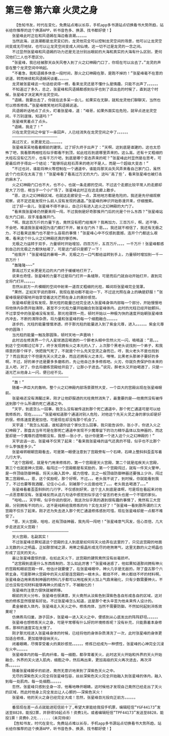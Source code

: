 # 第三卷 第六章 火灵之身
        【告知书友，时代在变化，免费站点难以长存，手机app多书源站点切换看书大势所趋，站长给你推荐的这个换源APP，听书音色多、换源、找书都好使！】
       张星峰此时正在和风语嫣在海边看浪潮。。。。。。
       当然这海，这浪潮都是龙灵变幻的，龙灵他完全可以控制龙灵空间的场景，他可以让龙灵空间变成无尽地狱，也可以让龙灵空间变成人间仙境，这一切不过是龙灵的一念之间。
       不过显然张星峰和风语嫣的功力还是无法分别出眼前的大海和真实的大海有什么区别，更何况他们二人也不愿区分。
       “张星峰，我已经被那天焱矢风卷入到了火之幻神殿门口了，你现在可以出去了。”龙灵的声音在整个龙灵空间中响起。
       “不着急，我和语嫣多休息一段时间，那火之幻神殿在那，是跑不掉的！”张星峰毫不在意的说道，转而继续和风语嫣闲谈着。。。。。。
       龙灵被张星峰这一句话给说得一楞，看来龙灵还是不懂什么是情趣，只能不出声了。。。。。。
       不知道过了多久，总之，张星峰和风语嫣都感到似乎也到了该出去的时候了，直到这个时候，张星峰才决定离开龙灵空间。
       “语嫣，我要出去了，你就在这多呆一会儿，如果实在无聊，就和龙灵他们聊聊天，当然也可以修炼修炼。”张星峰微笑地对风语嫣说道。
       风语嫣听话地点了点头，盯着张星峰，道：“峰哥，如果外面实在危险，就早点进龙灵空间，千万别逞强，知道吗？”
       张星峰笑着点了点头。
       “语嫣，我走了！”
       只在龙灵空间之中留下一串回声，人已经消失在龙灵空间之中了。。。。。。
       ————————————————————
       高过万丈，长更是无边。。。。。。。
       张星峰呆呆地看着眼前的建筑，过了好久终于出声了：“天啊，这到底是谁建的，这也太恐怖了吧，我看那两根柱石似乎都看不到顶，如此柱石到底哪里弄来的。这么高，还有十丈粗细的大柱石没有亿万斤，也有千万斤吧，到底是哪个变态弄来的呢？”张星峰此时显然是在思考，可是最后终于得出一个结论：“能够将此柱石弄来的绝对不是人，而是一个超级大变态！”
       “不过也对，谁能将神火等控制在一个通道中，谁能将那天焱矢风弄来看自己家门口，虽然这个门也实在太高了些！”张星峰看了看高过万丈的大门，这叫‘高了些’，看来张星峰也被打击的麻木了。
       火之幻神殿门口也不大，也不小，也就一条走廊的空间，不过这个走廊比较平常人的走廊却是大了万倍，相当于一个小广场了，张星峰此时正在这走廊上散步。
       “恩，这火之幻神殿区域，也就这走廊安全一点，其他地方都是危险的，我还是先仔细观察观察，说不定还能发现什么前人没有发现的通道。”张星峰的神识开始弥漫开来，仔细搜索。
       过了好一会儿，张星峰不得不承认，自己只有进入这火之幻神殿的大门了。
       “看来我张星峰仍然要来闯一闯，不过我倒是好奇那推开门后的光是个什么东西？”张星峰站在大门口前，双手准备推开门。
       “啊，我这百万斤的力量下去，竟然没有把门给推开？我再加力，三百万斤，啊，还不够，不会吧，难道我张星峰因为连门都打不开，被关在门外？恩。。。我还就不相信了，我还有无极之力，不过看来这推门也不是什么容易的事情！”张星峰心中不仅感到震撼，连开个门都这么艰难，看来这个什么火之幻神殿还真的够恐怖。
       无极之力运转于双手，力量顿时开始增加，四百万斤，五百万斤。。。。一千万斤！张星峰都感到自己的无极之力都快枯竭了，可是这门却只是颤了一下！
       “给我开！”张星峰猛的暴喝一声，无极之力一口气都给运转到手上，力量顿时增加到一千一百万斤！
       “轰隆隆~~~”
       那高过万丈长更是无边的大门终于缓缓地打开了。
       说来也奇怪，张星峰的力量不过是将门打开一条缝隙，可是而后门就自动开始打开，直到完全将门打开。。。。。。
       忽然从前方一片模糊的空间中射来一道百丈粗细的光柱，瞬间将张星峰完全笼罩。
       “果然，正如天宇说的那样，我现在是动都不能动一下，不过这光照在身上的确是舒服！”张星峰很是舒服地开始享受着这光芒照在身上的美妙感觉。
       张星峰却是没有发现，那光柱的能量已经完全进入张星峰身体内部每一个部分，开始慢慢地将他体内杂质开始清除，甚至不少光柱力量开始融合到张星峰体内，此时的光柱已经开始颤抖，不过享受中的张星峰没有发现，那光柱骤然一亮，顿时开始以一种极为快的速度开始朝张星峰体内冲去，不断的清除杂质，将力量和张星峰的每一个细胞融合。。。。。。
       逐步的，光柱的能量慢慢渗透，终于那光柱的能量进入到了紫金元尊，进入。。。。。。紫金元尊中的圆珠！
       当光柱的能量一触及那圆珠，顿时天地一声震响！
       此时远在修真界一个凡人星球酒店喝酒的一个醉老头眼中忽然火光一闪，喃喃道：“恩。。。到这个空间都过亿年了，终于发现拥有火之本元的人了，上次那个黑老头说找到一个弟子，和我得意的那个样子，快把我气死了，不就是个什么先天空灵之身而已，哼，我火老头不是也找到了？而且我这个不但是先天火灵之身，而且还拥有火之本元，嘿嘿，比黑老头那弟子要好的多啊，不过，好的弟子还是要多多磨练的，先让他自己多多修炼吧。火刃，你就负责保护你未来的主人吧，对了，你去将磨练宫殿给开启了，让那小子进去。”说完，醉老头又开始喝酒了，只是一道光芒从他身上一闪，便已经不见。
       —————————————————————————
       “轰！”
       随着一声巨大的轰响，整个火之幻神殿内部场景骤然大变，一个巨大的宫殿出现在张星峰眼前。
       张星峰还没有清醒过来，刚才让他舒服透的光柱竟然消失了，最重要的是——他竟然没有被传送到那个什么所谓的死亡通道之中。
       “天宇，到底怎么一回事，我怎么没有被传送到那个死亡通道中，那个死亡通道可是可以给我修炼的，现在。。。。。。”张星峰知道那个通道对别人危险，对他这个先天火灵之身的家伙却是好的很，修炼速度更是加倍，可是现在却没有那个机会了。
       天宇道：“我怎么知道，谁知道你这个家伙怎么回事，我只能告诉你，张小子，你进入火之幻神殿了，那盘古当年可是在那死亡通道中发现不少魔尊留下的功力精华晶体以及神器的，而这里却是一个魔尊的遗物都没有，我想——张小子，估计你是第一个进入这个火之幻神殿的！”
       天宇这话一出，张星峰不仅笑了起来：“看来我张星峰的运气还真的不错，似乎也不比那个什么李强差多少。”
       张星峰转眼朝宫殿看去，可是第一眼便注意到了宫殿旁有一个石碑，石碑上整斜斜歪歪写着几行大字。
       “这个宫殿呢，就是专门用来修炼的，第一个宫殿是天火宫殿，第二个就是炫疾天火宫殿，第三个也就是神火宫殿，每闯过一个宫殿都是有奖励的，第一个宫殿闯过，就有一件天火擎甲，是一件顶级防御神器，将天火融入其中，威力倍增，比之一般顶级防御神器还要强上少许。闯过第二宫殿嘛。。。恩，这个奖励呢，那个好啊，不过。。。老头我不说了，到时候，你就能看到我了，不过也要等我酒醒，记住小心点，别被那个火云兽给吃了。。。老头我去喝酒了。。。”
       张星峰看着歪歪斜斜的几行字，不仅感到好笑，这个主人到底是谁啊，可是现在看起来对他一点恶意都没有。张星峰反而从这几句话中感觉到似乎这个留言的老头也是一个不错的家伙。
       “哈哈。。。天宇啊，似乎你说的很对，我这次似乎真的遇到很有趣的事情了，竟然有三大宫殿，分别拥有不同的火，这不是纯粹给我修炼的吗？实在太好了！”张星峰一看到那所谓的三大宫殿不仅乐了起来。刚才还为失去进入那个死亡通道修炼感到可惜，现在张星峰却是一点都不难受了。
       “恩，天火宫殿，哈哈，还有顶级神器，我先闯一闯吧！”张星峰意气风发，信心百倍，几大步走进这天火宫殿！
       —————————————————————————
       天火宫殿，名副其实！
       不过张星峰总算知道这个宫殿的主人到底是如何将天火给弄在这里的了，只见这宫殿的地面上无数的火之明晶，正如那禁域之源，用寒之极晶形成无尽的绝煞寒气，这里无数的火之明晶也形成了滔天的天火。
       最让张星峰震惊的是，在如此天火下，这宫殿的建筑竟然没有丝毫损坏。
       “这宫殿到底是什么东西炼制的，怎么如此厉害？”张星峰迷惑了，他如果知道那间拥有神火的宫殿和眼前宫殿一样，他估计就要傻了，在张星峰眼中，神火几乎是无敌的，除了盘古那个六转玄身。可是那神火宫殿中的天火却是连宫殿的一根木头，都烧不坏，神火都烧不坏的材料啊，张星峰身边用来炼制神器的材料几乎都可以用炫疾天火加上气鼎来融化，只有少数需要神火。不过也没有任何材料能够再神火的威力下，不被融化的！
       张星峰的注意力很快就被转移。
       眼前的天火分布，张星峰也很满意，天火竟然从淡紫色到深紫色各自形成各自的区域，这对他的修炼显然很是有好处。不过张星峰怎么知道，这是那个老头辛苦为他未来传人设计的。
       柔金被收入体内，张星峰走入天火之中。修炼肉体，当然不需要防御。不然如何起到淬炼效果呢？
       仿佛燕鸟归巢，游子回乡，张星峰一进入天火之中，便感到从心底发出的阵阵舒坦。。。。。。
       张星峰也想修炼天火之身，可是平常哪有什么好的环境修炼呢？没有补充，只能靠着本身修炼，那样的速度实在太慢了。
       刚才那光柱进入张星峰身体的时候，已经将他的身体杂质清洗了一次，此时张星峰的身体更加适合修炼，更加能够容纳天火。
       闭着眼睛，尽情享受着火的美妙感觉。。。。。。修炼已经成为一种惯性，张星峰的心神完全沉浸在火中。。。。。。
       张星峰体内的每一肌肉纤维，每一细胞，都孕育着天火，此时这天火开始和外界的天火开始融合，外界的天火进入肌肉，细胞之中，然后再出来，更加高级的天火再次进去，再次淬炼。。。。。。
       随着张星峰脚步的前进，竟然无意识地来到了深紫色天火之中。
       无尽的深紫色天火完全将张星峰包容，丝丝深紫色天火完全开始融入到张星峰的体内，融入到每一处肌肉，每一处细胞。。。。。。
       忽然，张星峰只感到全身一凉，他蓦地睁开眼睛，这时候他才发现自己竟然已经走出了天火的区域，而此时他身上完全发出让人心颤的——深紫色天火！
       张星峰，他的天火之身已经完全大成！忽然，张星峰目光投向正前方。。。。。。
       _____________________________
       番茄现在差一点点就能进短信前十了,希望大家能给我投手机票，编辑短信“YGF44173”发送至8828，能投2票，并获得50起点币！资费1元。或者编辑短信“TPF44173”发送至8828，能投1票！资费0.2元......（未完待续）
       【告知书友，时代在变化，免费站点难以长存，手机app多书源站点切换看书大势所趋，站长给你推荐的这个换源APP，听书音色多、换源、找书都好使！】